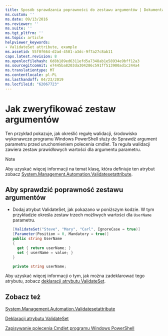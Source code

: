 ```yaml
---
title: Sposób sprawdzania poprawności do zestawu argumentów | Dokumentacja firmy Microsoft
ms.custom: ''
ms.date: 09/13/2016
ms.reviewer: ''
ms.suite: ''
ms.tgt_pltfrm: ''
ms.topic: article
helpviewer_keywords:
- ValidateSet attribute, example
ms.assetid: 55f0f664-d2ad-4501-a3dc-9f7a27c8ab11
caps.latest.revision: 8
ms.openlocfilehash: 6d8b189ed6311efd5a7348ab1e58934e9bff12a3
ms.sourcegitcommit: e7445ba8203da304286c591ff513900ad1c244a4
ms.translationtype: MT
ms.contentlocale: pl-PL
ms.lasthandoff: 04/23/2019
ms.locfileid: "62067723"
---
```

# <a name="how-to-validate-an-argument-set"></a>Jak zweryfikować zestaw argumentów

Ten przykład pokazuje, jak określić regułę walidacji, środowisko wykonawcze programu Windows PowerShell służy do Sprawdź argument parametru przed uruchomieniem polecenia cmdlet. Ta reguła walidacji zawiera zestaw prawidłowych wartości dla argumentu parametru.

> [!NOTE]
> Aby uzyskać więcej informacji na temat klasę, która definiuje ten atrybut zobacz [System.Management.Automation.Validatesetattribute](/dotnet/api/System.Management.Automation.ValidateSetAttribute).

## <a name="to-validate-an-argument-set"></a>Aby sprawdzić poprawność zestawu argumentów

- Dodaj atrybut ValidateSet, jak pokazano w poniższym kodzie. W tym przykładzie określa zestaw trzech możliwych wartości dla `UserName` parametru.

    ```csharp
    [ValidateSet("Steve", "Mary", "Carl", IgnoreCase = true)]
    [Parameter(Position = 0, Mandatory = true)]
    public string UserName
    {
      get { return userName; }
      set { userName = value; }
    }

    private string userName;
    ```

Aby uzyskać więcej informacji o tym, jak można zadeklarować tego atrybutu, zobacz [deklaracji atrybutu ValidateSet](./validateset-attribute-declaration.md).

## <a name="see-also"></a>Zobacz też

[System.Management.Automation.Validatesetattribute](/dotnet/api/System.Management.Automation.ValidateSetAttribute)

[Deklaracji atrybutu ValidateSet](./validateset-attribute-declaration.md)

[Zapisywanie polecenia Cmdlet programu Windows PowerShell](./writing-a-windows-powershell-cmdlet.md)

